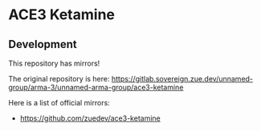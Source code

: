 # ACE3 Ketamine

## Development

This repository has mirrors!

The original repository is here: https://gitlab.sovereign.zue.dev/unnamed-group/arma-3/unnamed-arma-group/ace3-ketamine

Here is a list of official mirrors:
- https://github.com/zuedev/ace3-ketamine